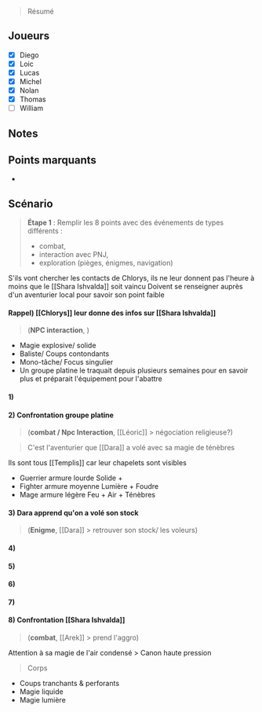 > Résumé

## Joueurs

- [x] Diego
- [x] Loic
- [x] Lucas
- [x] Michel
- [x] Nolan
- [x] Thomas
- [ ] William

## Notes


## Points marquants

- 

## Scénario

> **Étape 1** : Remplir les 8 points avec des événements de types différents :
> - combat,
> - interaction avec PNJ,
> - exploration (pièges, énigmes, navigation)

S'ils vont chercher les contacts de Chlorys, ils ne leur donnent pas l'heure à moins que le [[Shara Ishvalda]] soit vaincu
Doivent se renseigner auprès d'un aventurier local pour savoir son point faible

#### Rappel) [[Chlorys]] leur donne des infos sur [[Shara Ishvalda]]
> (**NPC interaction**, )
- Magie explosive/ solide
- Baliste/ Coups contondants
- Mono-tâche/ Focus singulier
- Un groupe platine le traquait depuis plusieurs semaines pour en savoir plus et préparait l'équipement pour l'abattre

#### 1) 

#### 2) Confrontation groupe platine
> (**combat / Npc Interaction**, [[Léoric]] > négociation religieuse?)

> C'est l'aventurier que [[Dara]] a volé avec sa magie de ténèbres

Ils sont tous [[Templis]] car leur chapelets sont visibles
- Guerrier armure lourde Solide +
- Fighter armure moyenne Lumière + Foudre
- Mage armure légère Feu + Air + Ténèbres 

#### 3) Dara apprend qu'on a volé son stock
> (**Enigme**, [[Dara]] > retrouver son stock/ les voleurs)

#### 4) 

#### 5) 

#### 6) 

#### 7) 

#### 8) Confrontation [[Shara Ishvalda]]
> (**combat**, [[Arek]] > prend l'aggro)

Attention à sa magie de l'air condensé > Canon haute pression
> Corps
- Coups tranchants & perforants
- Magie liquide
- Magie lumière
